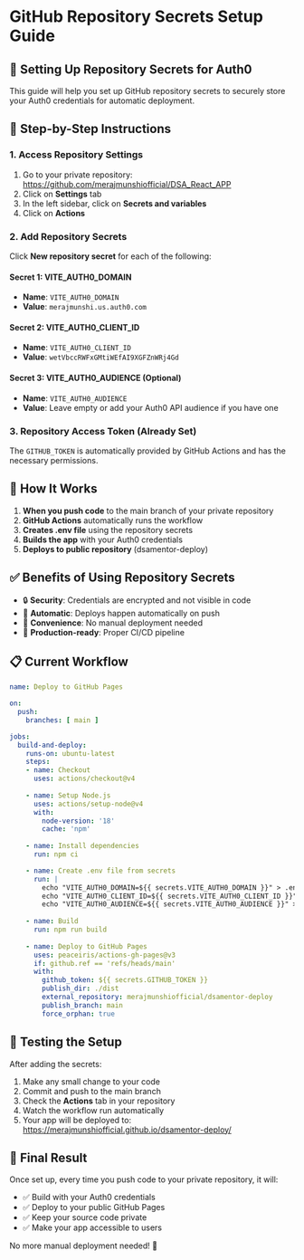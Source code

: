 # GitHub Repository Secrets Setup Guide

## 🔐 Setting Up Repository Secrets for Auth0

This guide will help you set up GitHub repository secrets to securely store your Auth0 credentials for automatic deployment.

## 📝 Step-by-Step Instructions

### 1. Access Repository Settings
1. Go to your private repository: https://github.com/merajmunshiofficial/DSA_React_APP
2. Click on **Settings** tab
3. In the left sidebar, click on **Secrets and variables**
4. Click on **Actions**

### 2. Add Repository Secrets
Click **New repository secret** for each of the following:

#### Secret 1: VITE_AUTH0_DOMAIN
- **Name**: `VITE_AUTH0_DOMAIN`
- **Value**: `merajmunshi.us.auth0.com`

#### Secret 2: VITE_AUTH0_CLIENT_ID
- **Name**: `VITE_AUTH0_CLIENT_ID`
- **Value**: `wetVbccRWFxGMtiWEfAI9XGFZnWRj4Gd`

#### Secret 3: VITE_AUTH0_AUDIENCE (Optional)
- **Name**: `VITE_AUTH0_AUDIENCE`
- **Value**: Leave empty or add your Auth0 API audience if you have one

### 3. Repository Access Token (Already Set)
The `GITHUB_TOKEN` is automatically provided by GitHub Actions and has the necessary permissions.

## 🚀 How It Works

1. **When you push code** to the main branch of your private repository
2. **GitHub Actions** automatically runs the workflow
3. **Creates .env file** using the repository secrets
4. **Builds the app** with your Auth0 credentials
5. **Deploys to public repository** (dsamentor-deploy)

## ✅ Benefits of Using Repository Secrets

- 🔒 **Security**: Credentials are encrypted and not visible in code
- 🔄 **Automatic**: Deploys happen automatically on push
- 🚀 **Convenience**: No manual deployment needed
- 🎯 **Production-ready**: Proper CI/CD pipeline

## 📋 Current Workflow

```yaml
name: Deploy to GitHub Pages

on:
  push:
    branches: [ main ]

jobs:
  build-and-deploy:
    runs-on: ubuntu-latest
    steps:
    - name: Checkout
      uses: actions/checkout@v4
      
    - name: Setup Node.js
      uses: actions/setup-node@v4
      with:
        node-version: '18'
        cache: 'npm'
        
    - name: Install dependencies
      run: npm ci

    - name: Create .env file from secrets
      run: |
        echo "VITE_AUTH0_DOMAIN=${{ secrets.VITE_AUTH0_DOMAIN }}" > .env
        echo "VITE_AUTH0_CLIENT_ID=${{ secrets.VITE_AUTH0_CLIENT_ID }}" >> .env
        echo "VITE_AUTH0_AUDIENCE=${{ secrets.VITE_AUTH0_AUDIENCE }}" >> .env
      
    - name: Build
      run: npm run build
      
    - name: Deploy to GitHub Pages
      uses: peaceiris/actions-gh-pages@v3
      if: github.ref == 'refs/heads/main'
      with:
        github_token: ${{ secrets.GITHUB_TOKEN }}
        publish_dir: ./dist
        external_repository: merajmunshiofficial/dsamentor-deploy
        publish_branch: main
        force_orphan: true
```

## 🔧 Testing the Setup

After adding the secrets:
1. Make any small change to your code
2. Commit and push to the main branch
3. Check the **Actions** tab in your repository
4. Watch the workflow run automatically
5. Your app will be deployed to: https://merajmunshiofficial.github.io/dsamentor-deploy/

## 🎉 Final Result

Once set up, every time you push code to your private repository, it will:
- ✅ Build with your Auth0 credentials
- ✅ Deploy to your public GitHub Pages
- ✅ Keep your source code private
- ✅ Make your app accessible to users

No more manual deployment needed! 🚀
